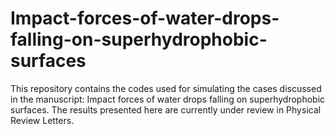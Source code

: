 # Impact-forces-of-water-drops-falling-on-superhydrophobic-surfaces
This repository contains the codes used for simulating the cases discussed in the manuscript: Impact forces of water drops falling on superhydrophobic surfaces. The results presented here are currently under review in Physical Review Letters.
